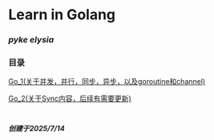 # Learn in Golang

### ***pyke elysia***

### 目录

[Go_1(关于并发，并行，同步，异步，以及goroutine和channel)](./Go_1.md)

[Go_2(关于Sync内容，后续有需要更新)](./Go_2.md)

#

***创建于2025/7/14***